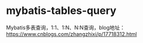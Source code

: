 # mybatis-tables-query
Mybatis多表查询，1:1、1:N、N:N查询，blog地址：https://www.cnblogs.com/zhangzhixi/p/17718312.html
